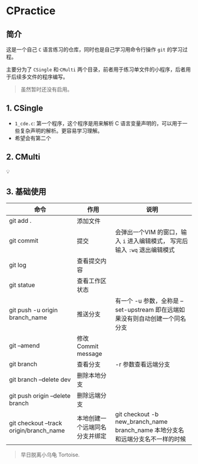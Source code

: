 # CPractice
## 简介

这是一个自己 `C` 语言练习的仓库，同时也是自己学习用命令行操作 `git` 的学习过程。

主要分为了 `CSingle` 和·`CMulti` 两个目录，前者用于练习单文件的小程序，后者用于后续多文件的程序编写。

> 虽然暂时还没有启用。



## 1. CSingle

* `1_cde.c`: 第一个程序，这个程序是用来解析 C 语言变量声明的，可以用于一些复杂声明的解析。更容易学习理解。
* 希望会有第二个



## 2. CMulti

:bulb:



## 3. 基础使用

| 命令                                   | 作用                           | 说明                                                         |
| -------------------------------------- | ------------------------------ | ------------------------------------------------------------ |
| git add .                              | 添加文件                       |                                                              |
| git commit                             | 提交                           | 会弹出一个VIM 的窗口，输入 `i` 进入编辑模式， 写完后输入 `:wq` 退出编辑模式 |
| git log                                | 查看提交内容                   |                                                              |
| git statue                             | 查看工作区状态                 |                                                              |
| git push -u origin branch_name         | 推送分支                       | 有一个 -u 参数，全称是 –set-upstream 即在远端如果没有则自动创建一个同名分支 |
| git –amend                             | 修改Commit message             |                                                              |
| git branch                             | 查看分支                       | -r 参数查看远端分支                                          |
| git branch –delete dev                 | 删除本地分支                   |                                                              |
| git push origin –delete branch         | 删除远端分支                   |                                                              |
| git checkout –track origin/branch_name | 本地创建一个远端同名分支并绑定 | git checkout -b new_branch_name branch_name 本地分支名和远端分支名不一样的时候 |

> 早日脱离小乌龟 Tortoise.
